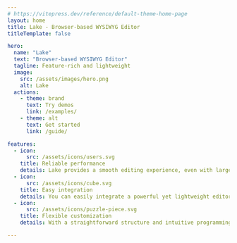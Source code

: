 ```yaml
---
# https://vitepress.dev/reference/default-theme-home-page
layout: home
title: Lake - Browser-based WYSIWYG Editor
titleTemplate: false

hero:
  name: "Lake"
  text: "Browser-based WYSIWYG Editor"
  tagline: Feature-rich and lightweight
  image:
    src: /assets/images/hero.png
    alt: Lake
  actions:
    - theme: brand
      text: Try demos
      link: /examples/
    - theme: alt
      text: Get started
      link: /guide/

features:
  - icon:
      src: /assets/icons/users.svg
    title: Reliable performance
    details: Lake provides a smooth editing experience, even with large amounts of content, backed by extensive test coverage to ensure stability.
  - icon:
      src: /assets/icons/cube.svg
    title: Easy integration
    details: You can easily integrate a powerful yet lightweight editor into your web application with just a few lines of code.
  - icon:
      src: /assets/icons/puzzle-piece.svg
    title: Flexible customization
    details: With a straightforward structure and intuitive programming interface, Lake makes it easy to adapt the editor to your specific needs.

---
```

